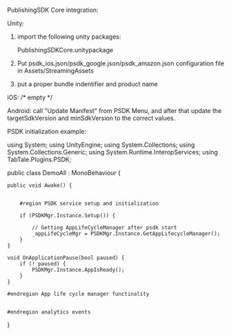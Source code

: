 PublishingSDK Core integration:

Unity:

1) import the following unity packages:

	PublishingSDKCore.unitypackage

2) Put psdk_ios.json/psdk_google.json/psdk_amazon.json configuration file in Assets/StreamingAssets
3) put a proper bundle indentifier and product name

iOS:
/* empty */

Android:
	call "Update Manifest" from PSDK Menu, and after that update the targetSdkVersion and minSdkVersion to the correct values.
	

   <uses-sdk
       android:minSdkVersion="15"
       android:targetSdkVersion="22" />

  <meta-data android:name="unityplayer.ForwardNativeEventsToDalvik" android:value="true" />

PSDK initialization example:


using System;
using UnityEngine;
using System.Collections;
using System.Collections.Generic;
using System.Runtime.InteropServices;
using TabTale.Plugins.PSDK;

public class DemoAll : MonoBehaviour {


	public void Awake() {


		#region PSDK service setup and initialization 

		if (PSDKMgr.Instance.Setup()) {

			// Getting AppLifeCycleManager after psdk start
			_appLifeCycleMgr = PSDKMgr.Instance.GetAppLifecycleManager();
		}
	}

	void OnApplicationPause(bool paused) {
		if (! paused) {
			PSDKMgr.Instance.AppIsReady();
		}
	}

	#endregion App life cycle manager functinality


	#endregion analytics events		


}
